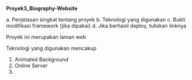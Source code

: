**Proyek3_Biography-Website**

a. Penjelasan singkat tentang proyek
b. Teknologi yang digunakan
c. Bukti modifikasi framework (jika dipakai)
d. Jika berhasil deploy, tuliskan linknya

Proyek ini merupakan laman web 

Teknologi yang digunakan mencakup
1. Animated Background
2. Online Server
3. 
